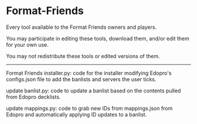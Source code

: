 # Format-Friends
Every tool available to the Format Friends owners and players.

You may participate in editing these tools, download them, and/or edit them for your own use.

You may not redistribute these tools or edited versions of them.
_____
Format Friends installer.py:
code for the installer modifying Edopro's configs.json file to add the banlists and servers the user ticks.

update banlist.py:
code to update a banlist based on the contents pulled from Edopro decklists.

update mappings.py:
code to grab new IDs from mappings.json from Edopro and automatically applying ID updates to a banlist.
